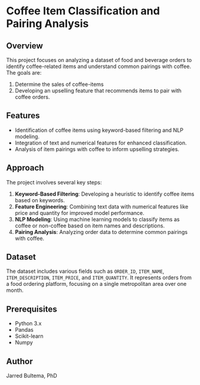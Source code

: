# Coffee Item Classification and Pairing Analysis

## Overview
This project focuses on analyzing a dataset of food and beverage orders to identify coffee-related items and understand common pairings with coffee. The goals are:
1. Determine the sales of coffee-items
2. Developing an upselling feature that recommends items to pair with coffee orders.

## Features
- Identification of coffee items using keyword-based filtering and NLP modeling.
- Integration of text and numerical features for enhanced classification.
- Analysis of item pairings with coffee to inform upselling strategies.

## Approach
The project involves several key steps:
1. **Keyword-Based Filtering**: Developing a heuristic to identify coffee items based on keywords.
2. **Feature Engineering**: Combining text data with numerical features like price and quantity for improved model performance.
3. **NLP Modeling**: Using machine learning models to classify items as coffee or non-coffee based on item names and descriptions.
4. **Pairing Analysis**: Analyzing order data to determine common pairings with coffee.

## Dataset
The dataset includes various fields such as `ORDER_ID`, `ITEM_NAME`, `ITEM_DESCRIPTION`, `ITEM_PRICE`, and `ITEM_QUANTITY`. It represents orders from a food ordering platform, focusing on a single metropolitan area over one month.

## Prerequisites
- Python 3.x
- Pandas
- Scikit-learn
- Numpy

## Author
Jarred Bultema, PhD